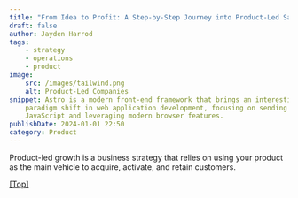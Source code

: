 ```yaml
---
title: "From Idea to Profit: A Step-by-Step Journey into Product-Led SaaS Development for Beginners"
draft: false
author: Jayden Harrod
tags:
    - strategy
    - operations
    - product
image:
    src: /images/tailwind.png
    alt: Product-Led Companies
snippet: Astro is a modern front-end framework that brings an interesting
    paradigm shift in web application development, focusing on sending less
    JavaScript and leveraging modern browser features.
publishDate: 2024-01-01 22:50
category: Product
---
```


Product-led growth is a business strategy that relies on using your product as the main vehicle to acquire, activate, and retain customers.

<a href="#top">[Top]</a>
